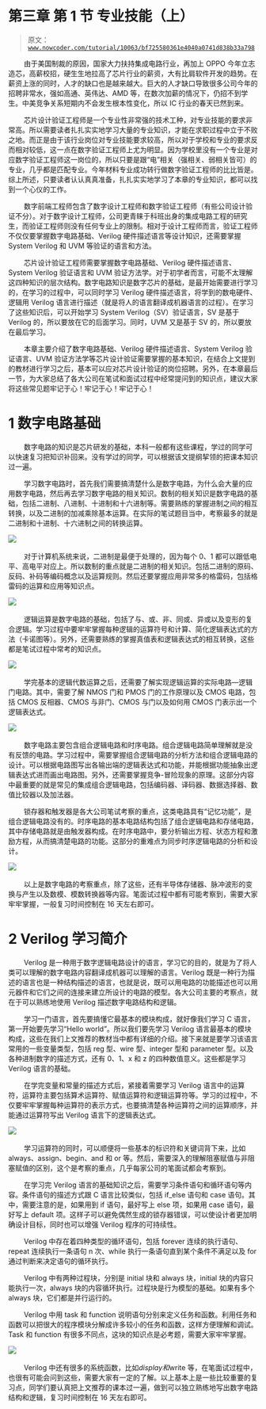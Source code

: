 # 第三章 第 1 节 专业技能（上）

> 原文：[`www.nowcoder.com/tutorial/10063/bf725580361e4040a0741d838b33a798`](https://www.nowcoder.com/tutorial/10063/bf725580361e4040a0741d838b33a798)

        由于美国制裁的原因，国家大力扶持集成电路行业，再加上 OPPO 今年立志造芯，高薪校招，硬生生地拉高了芯片行业的薪资，大有比肩软件开发的趋势。在薪资上涨的同时，人才的缺口也是越来越大。巨大的人才缺口导致很多公司今年的招聘非常水，强如高通、英伟达、AMD 等，在数次加薪的情况下，仍招不到学生。中美竞争关系短期内不会发生根本性变化，所以 IC 行业的春天已然到来。

        芯片设计验证工程师是一个专业性非常强的技术工种，对专业技能的要求非常高。所以需要读者扎扎实实地学习大量的专业知识，才能在求职过程中立于不败之地。而正是由于该行业岗位对专业技能要求较高，所以对于学校和专业的要求反而相对较低，这一点在数字验证工程师上尤为明显。因为学校里没有一个专业是对应数字验证工程师这一岗位的，所以只要是跟“电”相关（强相关、弱相关皆可）的专业，几乎都是匹配专业。今年材料专业成功转行做数字验证工程师的比比皆是。综上所述，只要读者认认真真准备，扎扎实实地学习了本章的专业知识，都可以找到一个心仪的工作。

        数字前端工程师包含了数字设计工程师和数字验证工程师（有些公司设计验证不分）。对于数字设计工程师，公司更青睐于科班出身的集成电路工程的研究生，而验证工程师则没有任何专业上的限制。相对于设计工程师而言，验证工程师不仅仅要掌握数字电路基础、Verilog 硬件描述语言等设计知识，还需要掌握 System Verilog 和 UVM 等验证的语言和方法。

        芯片设计验证工程师需要掌握数字电路基础、Verilog 硬件描述语言、System Verilog 验证语言和 UVM 验证方法学。对于初学者而言，可能不太理解这四种知识的层次结构。数字电路知识是数字芯片的基础，是最开始需要进行学习的，在学习的过程中，可以同时学习 Verilog 硬件描述语言，将学到的数电硬件、逻辑用 Verilog 语言进行描述（就是将人的语言翻译成机器语言的过程）。在学习了这些知识后，可以开始学习 System Verilog（SV）验证语言，SV 是基于 Verilog 的，所以要放在它的后面学习。同时，UVM 又是基于 SV 的，所以要放在最后学习。

        本章主要介绍了数字电路基础、Verilog 硬件描述语言、System Verilog 验证语言、UVM 验证方法学等芯片设计验证需要掌握的基本知识，在结合上文提到的教材进行学习之后，基本可以应对芯片设计验证的岗位招聘。另外，在本章最后一节，为大家总结了各大公司在笔试和面试过程中经常提问到的知识点，建议大家将这些常见题牢记于心！牢记于心！牢记于心！

# 1 数字电路基础

        数字电路的知识是芯片研发的基础，本科一般都有这些课程，学过的同学可以快速复习把知识补回来。没有学过的同学，可以根据该文提纲挈领的把课本知识过一遍。

        学习数字电路时，首先我们需要搞清楚什么是数字电路，为什么会大量的应用数字电路，然后再去学习数字电路的相关知识。数制的相关知识是数字电路的基础，包括二进制、八进制、十进制和十六进制等。需要熟练的掌握进制之间的相互转换，以及二进制的加减乘除基本运算。在实际的笔试题目当中，考察最多的就是二进制和十进制、十六进制之间的转换运算。

![](img/95c24b6ff5e8199f1c0c1b5388fda1a5.png) 

        对于计算机系统来说，二进制是最便于处理的，因为每个 0、1 都可以跟低电平、高电平对应上。所以数制的重点就是二进制的相关知识。包括二进制的原码、反码、补码等编码概念以及运算规则。然后还要掌握应用非常多的格雷码，包括格雷码的运算和应用等知识点。

![](img/14849d60c015f111318cae42031f512e.png) 

        逻辑运算是数字电路的基础，包括了与、或、非、同或、异或以及变形的复合逻辑。学习过程中要牢牢掌握每种逻辑的运算符号和计算、简化逻辑表达式的方法（卡诺图等）。另外，还需要熟练的掌握真值表和逻辑表达式的相互转换，这些都是笔试过程中常考的知识点。

![](img/c35633cfea761aa7710a8dc2de2196da.png) 

        学完基本的逻辑代数运算之后，还需要了解实现逻辑运算的实际电路—逻辑门电路。其中，需要了解 NMOS 门和 PMOS 门的工作原理以及 CMOS 电路，包括 CMOS 反相器、CMOS 与非门、CMOS 与门以及如何用 CMOS 门表示出一个逻辑表达式。

![](img/1064754bb09a2df91cee4362bc456ecc.png) 

        数字电路主要包含组合逻辑电路和时序电路。组合逻辑电路简单理解就是没有反馈的电路。学习过程中，需要掌握组合逻辑电路的分析方法和组合逻辑电路的设计。可以根据电路图写出各输出端的逻辑表达式和功能，并能根据功能抽象出逻辑表达式进而画出电路图。另外，还需要掌握竞争-冒险现象的原理。这部分内容中最重要的就是常见的集成组合逻辑电路，包括编码器、译码器、数据选择器、数值比较器以及加法器。

        锁存器和触发器是各大公司笔试考察的重点，这类电路具有“记忆功能”，是组合逻辑电路没有的。时序电路的基本电路结构包括了组合逻辑电路和存储电路，其中存储电路就是由触发器构成。在时序电路中，要分析输出方程、状态方程和激励方程，从而搞清楚电路的功能。这部分的重难点为同步时序逻辑电路的分析和设计。

![](img/2bd1d77d0f9258d350b6eff73656b019.png) 

        以上是数字电路的考察重点，除了这些，还有半导体存储器、脉冲波形的变换与产生以及数模、模数转换器等内容。笔面试过程中都有可能考察到，需要大家牢牢掌握，一般复习时间控制在 16 天左右即可。

#  2 Verilog 学习简介 

        Verilog 是一种用于数字逻辑电路设计的语言，学习它的目的，就是为了将人类可以理解的数字电路内容翻译成机器可以理解的语言。Verilog 既是一种行为描述的语言也是一种结构描述的语言，也就是说，既可以用电路的功能描述也可以用元器件和它们之间的连接来建立所设计的电路的模型。各大公司主要的考察点，就在于可以熟练地使用 Verilog 描述数字电路结构和逻辑。

        学习一门语言，首先要搞懂它最基本的模块构成，就好像我们学习 C 语言，第一开始要先学习“Hello world”。所以我们要先学习 Verilog 语言最基本的模块构成，这些在我们上文推荐的教材当中都有详细的介绍。接下来就是要学习该语言常用的一些变量类型，包括 reg 型、wire 型、integer 型和 parameter 型。以及各种进制数字的描述方式，还有 0、1、x 和 z 的四种数值意义。这些都是学习 Verilog 语言的基础。

        在学完变量和常量的描述方式后，紧接着需要学习 Verilog 语言中的运算符，运算符主要包括算术运算符、赋值运算符和逻辑运算符等。学习的过程中，不仅要牢牢掌握每种运算符的表示方式，也要搞清楚各种运算符之间的运算顺序，并能通过运算符写出 Verilog 语言下的逻辑表达式。

![](img/47c4d08a742cbc5561d471a029c52a5a.png) 

        学习运算符的同时，可以顺便将一些基本的标识符和关键词背下来，比如 always、assign、begin、and 和 or 等。然后，需要深入的理解阻塞赋值与非阻塞赋值的区别，这个是考察的重点，几乎每家公司的笔面试都会考察到。

        在学习完 Verilog 语言的基础知识之后，需要学习条件语句和循环语句等内容。条件语句的描述方式跟 C 语言比较类似，包括 if_else 语句和 case 语句。其中，需要注意的是，如果用到 if 语句，最好写上 else 项，如果用 case 语句，最好写上 default 项。这样子可以避免偶然生成的锁存器错误，可以使设计者更加明确设计目标，同时也可以增强 Verilog 程序的可持续性。

        Verilog 中存在着四种类型的循环语句，包括 forever 连续的执行语句、repeat 连续执行一条语句 n 次、while 执行一条语句直到某个条件不满足以及 for 通过判断来决定语句的循环执行。

        Verilog 中有两种过程块，分别是 initial 块和 always 块，initial 块的内容只能执行一次，always 块的内容循环执行。过程块是行为模型的基础。如果有多个 always 块，它们都是并行运行的。

        Verilog 中用 task 和 function 说明语句分别来定义任务和函数。利用任务和函数可以把很大的程序模块分解成许多较小的任务和函数，这样方便理解和调试。Task 和 function 有很多不同点，这块的知识点是必考题，需要大家牢牢掌握。

![](img/0f2247f36aa285b1ded478b1e4e09502.png) 

        Verilog 中还有很多的系统函数，比如$display 和$write 等，在笔面试过程中，也很有可能会问到这些，需要大家有一定的了解。以上基本上是一些比较重要的复习点，同学们要认真把上文推荐的课本过一遍，做到可以独立熟练地写出数字电路结构和逻辑，复习时间控制在 16 天左右即可。